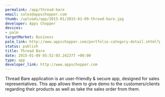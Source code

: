 ```yaml
--- 
permalink: /app/thread-bare
email: sales@appschopper.com
thumb: /uploads/app/2015-01/2015-01-09-thread-bare.jpg
developer: Apps Chopper
devices: 
- palm
targetMarket: Business
palm_link: http://www.appschopper.com/portfolio-category-detail.shtml?pcatid=MTc=
status: publish
title: Thread Bare
date: 2015-01-09 05:52:03.242377 +00:00
type: app
developer_link: http://www.appschopper.com
---
```


Thread Bare application is an user-friendly & secure app, designed for sales representatives. This app allows them to give demo to the customers/clients regarding their products as well as take the sales order from them.
